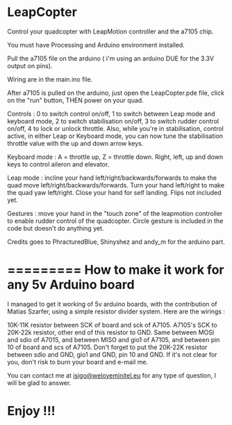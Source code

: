 LeapCopter
==========

Control your quadcopter with LeapMotion controller and the a7105 chip.

You must have Processing and Arduino environment installed.

Pull the a7105 file on the arduino ( i'm using an arduino DUE for the 3.3V output on pins). 

Wiring are in the main.ino file.

After a7105 is pulled on the arduino, just open the LeapCopter.pde file, click on the "run" button, THEN power on your quad.

Controls : 0 to switch control on/off, 1 to switch between Leap mode and keyboard mode, 2 to switch stabilisation on/off, 3 to switch rudder control on/off, 4 to lock or unlock throttle. Also, while you're in stabilisation, control active, in either Leap or Keyboard mode, you can now tune the stabilisation throttle value with the up and down arrow keys.

Keyboard mode : A = throttle up, Z = throttle down. Right, left, up and down keys to control aileron and elevator.

Leap mode : incline your hand left/right/backwards/forwards to make the quad move left/right/backwards/forwards. Turn your hand left/right to make the quad yaw left/right. Close your hand for self landing. Flips not included yet.

Gestures : move your hand in the "touch zone" of the leapmotion controller to enable rudder control of the quadcopter.
Circle gesture is included in the code but doesn't do anything yet.

Credits goes to PhracturedBlue, Shinyshez and andy_m for the arduino part.

========= 
How to make it work for any 5v Arduino board 
=========

I managed to get it working of 5v arduino boards, with the contribution of Matias Szarfer, using a simple resistor divider system.
Here are the wirings :

10K-11K resistor between SCK of board and sck of A7105. 
A7105's SCK to 20K-22k resistor, other end of this resistor to GND.
Same between MOSI and sdio of A7015, and between MISO and  gio1 of A7105, and between pin 10 of board and scs of A7105. 
Don't forget to put the 20K-22K resistor between sdio and GND, gio1 and GND, pin 10 and GND. 
If it's not clear for you, don't risk to burn your board and e-mail me.

You can contact me at isigo@weloveminitel.eu for any type of question, I will be glad to answer.


Enjoy !!!
=========

